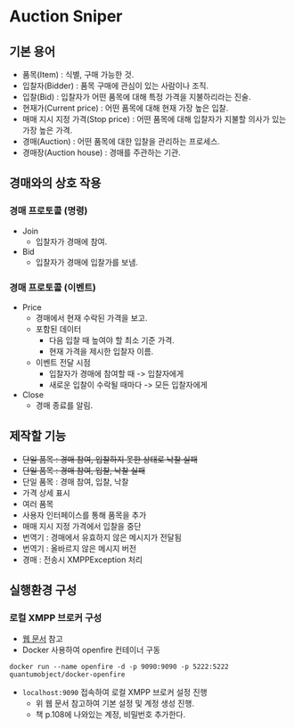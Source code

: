 # Auction Sniper

## 기본 용어

- 품목(Item) : 식별, 구매 가능한 것.
- 입찰자(Bidder) : 품목 구매에 관심이 있는 사람이나 조직.
- 입찰(Bid) : 입찰자가 어떤 품목에 대해 특정 가격을 지불하리라는 진술.
- 현재가(Current price) : 어떤 품목에 대해 현재 가장 높은 입찰.
- 매매 지시 지정 가격(Stop price) : 어떤 품목에 대해 입찰자가 지불할 의사가 있는 가장 높은 가격.
- 경매(Auction) : 어떤 품목에 대한 입찰을 관리하는 프로세스.
- 경매장(Auction house) : 경매를 주관하는 기관.

## 경매와의 상호 작용

### 경매 프로토콜 (명령)

- Join
    - 입찰자가 경매에 참여.
- Bid
    - 입찰자가 경매에 입찰가를 보냄.

### 경매 프로토콜 (이벤트)

- Price
    - 경매에서 현재 수락된 가격을 보고.
    - 포함된 데이터
        - 다음 입찰 때 높여야 할 최소 기준 가격.
        - 현재 가격을 제시한 입찰자 이름.
    - 이벤트 전달 시점
        - 입찰자가 경매에 참여할 때 -> 입찰자에게
        - 새로운 입찰이 수락될 때마다 -> 모든 입찰자에게
- Close
    - 경매 종료를 알림.

## 제작할 기능

- ~~단일 품목 : 경매 참여, 입찰하지 못한 상태로 낙찰 실패~~
- ~~단일 품목 : 경매 참여, 입찰, 낙찰 실패~~
- 단일 품목 : 경매 참여, 입찰, 낙찰
- 가격 상세 표시
- 여러 품목
- 사용자 인터페이스를 통해 품목을 추가
- 매매 지시 지정 가격에서 입찰을 중단
- 번역기 : 경매에서 유효하지 않은 메시지가 전달됨
- 번역기 : 올바르지 않은 메시지 버전
- 경매 : 전송시 XMPPException 처리

## 실행환경 구성

### 로컬 XMPP 브로커 구성

- [웹 문서](https://edgevpn.io/openfiredocker/) 참고
- Docker 사용하여 openfire 컨테이너 구동

```shell
docker run --name openfire -d -p 9090:9090 -p 5222:5222  quantumobject/docker-openfire
```

- `localhost:9090` 접속하여 로컬 XMPP 브로커 설정 진행
    - 위 웹 문서 참고하여 기본 설정 및 계정 생성 진행.
    - 책 p.108에 나와있는 계정, 비밀번호 추가한다.
